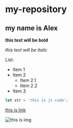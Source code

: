 # my-repository
## my name is Alex

**this text will be bold**

*this text will be italic*

List:
 * Item 1
 * Item 2
   * Item 2.1
   * Item 2.2
 * Item 3

```javascript
let str = 'this is js code';
```

[this is link](https://github.com)

![this is img](https://i.pinimg.com/474x/a2/e8/f0/a2e8f0f64c19fbcac416125499aa48c3.jpg)
